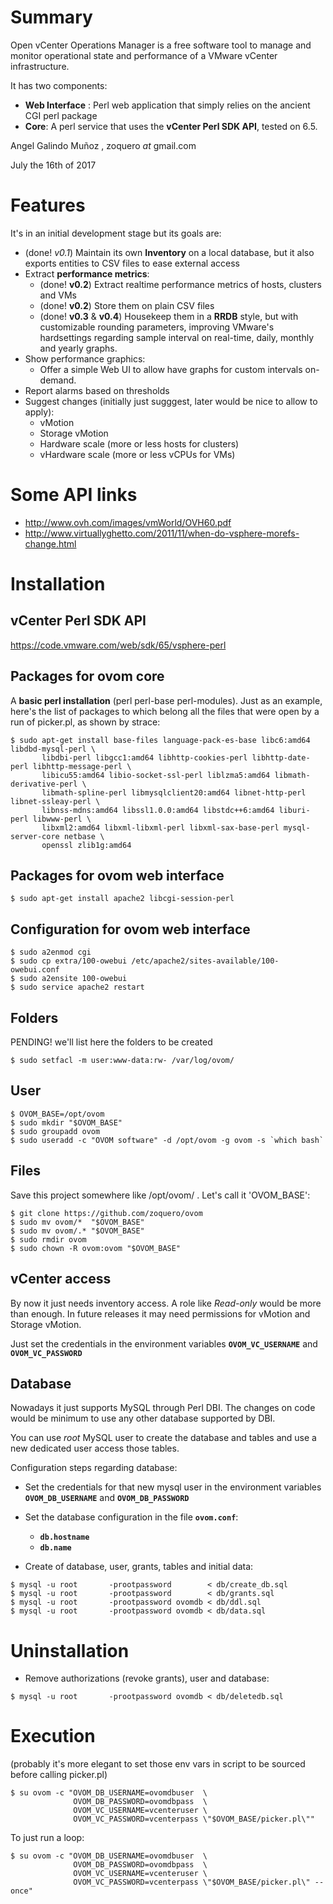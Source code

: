 # Summary

Open vCenter Operations Manager is a free software tool to manage and monitor operational state and performance of a VMware vCenter infrastructure.

It has two components:

* **Web Interface** : Perl web application that simply relies on the ancient CGI perl package
* **Core**: A perl service that uses the **vCenter Perl SDK API**, tested on 6.5.

Angel Galindo Muñoz , zoquero _at_ gmail.com

July the 16th of 2017

# Features

It's in an initial development stage but its goals are:

* (done! *v0.1*) Maintain its own **Inventory** on a local database, but it also exports entities to CSV files to ease external access
* Extract **performance metrics**:
    * (done! **v0.2**) Extract realtime performance metrics of hosts, clusters and VMs
    * (done! **v0.2**) Store them on plain CSV files
    * (done! **v0.3** & **v0.4**) Housekeep them in a **RRDB** style, but with customizable rounding parameters, improving VMware's hardsettings regarding sample interval on real-time, daily, monthly and yearly graphs.
* Show performance graphics:
    * Offer a simple Web UI to allow have graphs for custom intervals on-demand.
* Report alarms based on thresholds
* Suggest changes (initially just sugggest, later would be nice to allow to apply):
    * vMotion
    * Storage vMotion
    * Hardware scale (more or less hosts for clusters)
    * vHardware scale (more or less vCPUs for VMs)

# Some API links
* http://www.ovh.com/images/vmWorld/OVH60.pdf
* http://www.virtuallyghetto.com/2011/11/when-do-vsphere-morefs-change.html

# Installation

## vCenter Perl SDK API
https://code.vmware.com/web/sdk/65/vsphere-perl

## Packages for ovom core

A **basic perl installation** (perl perl-base perl-modules). Just as an example, here's the list of packages to which belong all the files that were open by a run of picker.pl, as shown by strace:
```
$ sudo apt-get install base-files language-pack-es-base libc6:amd64 libdbd-mysql-perl \
       libdbi-perl libgcc1:amd64 libhttp-cookies-perl libhttp-date-perl libhttp-message-perl \
       libicu55:amd64 libio-socket-ssl-perl liblzma5:amd64 libmath-derivative-perl \
       libmath-spline-perl libmysqlclient20:amd64 libnet-http-perl libnet-ssleay-perl \
       libnss-mdns:amd64 libssl1.0.0:amd64 libstdc++6:amd64 liburi-perl libwww-perl \
       libxml2:amd64 libxml-libxml-perl libxml-sax-base-perl mysql-server-core netbase \
       openssl zlib1g:amd64
```

## Packages for ovom web interface
```
$ sudo apt-get install apache2 libcgi-session-perl
```

## Configuration for ovom web interface
```
$ sudo a2enmod cgi
$ sudo cp extra/100-owebui /etc/apache2/sites-available/100-owebui.conf
$ sudo a2ensite 100-owebui
$ sudo service apache2 restart
```

## Folders

PENDING! we'll list here the folders to be created

```
$ sudo setfacl -m user:www-data:rw- /var/log/ovom/
```

## User

```
$ OVOM_BASE=/opt/ovom
$ sudo mkdir "$OVOM_BASE"
$ sudo groupadd ovom
$ sudo useradd -c "OVOM software" -d /opt/ovom -g ovom -s `which bash`
```

## Files
Save this project somewhere like /opt/ovom/ . Let's call it 'OVOM_BASE':

```
$ git clone https://github.com/zoquero/ovom
$ sudo mv ovom/*  "$OVOM_BASE"
$ sudo mv ovom/.* "$OVOM_BASE"
$ sudo rmdir ovom
$ sudo chown -R ovom:ovom "$OVOM_BASE"
```


## vCenter access
By now it just needs inventory access. A role like *Read-only* would be more than enough. In future releases it may need permissions for vMotion and Storage vMotion.

Just set the credentials in the environment variables **`OVOM_VC_USERNAME`** and **`OVOM_VC_PASSWORD`**

## Database

Nowadays it just supports MySQL through Perl DBI. The changes on code would be minimum to use any other database supported by DBI.

You can use *root* MySQL user to create the database and tables and use a new dedicated user access those tables.

Configuration steps regarding database:

* Set the credentials for that new mysql user in the environment variables **`OVOM_DB_USERNAME`** and **`OVOM_DB_PASSWORD`**

* Set the database configuration in the file **`ovom.conf`**:
    * **`db.hostname`**
    * **`db.name`**

* Create of database, user, grants, tables and initial data:
```
$ mysql -u root       -prootpassword        < db/create_db.sql
$ mysql -u root       -prootpassword        < db/grants.sql
$ mysql -u root       -prootpassword ovomdb < db/ddl.sql
$ mysql -u root       -prootpassword ovomdb < db/data.sql
```

# Uninstallation

* Remove authorizations (revoke grants), user and database:
```
$ mysql -u root       -prootpassword ovomdb < db/deletedb.sql 
```

# Execution
(probably it's more elegant to set those env vars in script to be sourced before calling picker.pl)

```
$ su ovom -c "OVOM_DB_USERNAME=ovomdbuser  \
              OVOM_DB_PASSWORD=ovomdbpass  \
              OVOM_VC_USERNAME=vcenteruser \
              OVOM_VC_PASSWORD=vcenterpass \"$OVOM_BASE/picker.pl\""
```

To just run a loop:
```
$ su ovom -c "OVOM_DB_USERNAME=ovomdbuser  \
              OVOM_DB_PASSWORD=ovomdbpass  \
              OVOM_VC_USERNAME=vcenteruser \
              OVOM_VC_PASSWORD=vcenterpass \"$OVOM_BASE/picker.pl\" --once"
```
